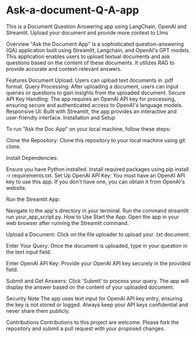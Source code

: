 # Ask-a-document-Q-A-app
This is a Document Question Answering app using LangChain, OpenAI and Streamlit. Upload your document and provide more context to Llms

Overview
"Ask the Document App" is a sophisticated question-answering (QA) application built using Streamlit, Langchain, and OpenAI's GPT models. This application enables users to upload textual documents and ask questions based on the content of these documents. It utilizes RAG to provide accurate and context-relevant answers.

Features
Document Upload: Users can upload text documents in .pdf format.
Query Processing: After uploading a document, users can input queries or questions to gain insights from the uploaded document.
Secure API Key Handling: The app requires an OpenAI API key for processing, ensuring secure and authenticated access to OpenAI's language models.
Responsive UI: Built with Streamlit, the app provides an interactive and user-friendly interface.
Installation and Setup

To run "Ask the Doc App" on your local machine, follow these steps:

Clone the Repository: Clone this repository to your local machine using git clone.

Install Dependencies:

Ensure you have Python installed.
Install required packages using pip install -r requirements.txt.
Set Up OpenAI API Key: You must have an OpenAI API key to use this app. If you don't have one, you can obtain it from OpenAI's website.

Run the Streamlit App:

Navigate to the app's directory in your terminal.
Run the command streamlit run your_app_script.py.
How to Use
Start the App: Open the app in your web browser after running the Streamlit command.

Upload a Document: Click on the file uploader to upload your .txt document.

Enter Your Query: Once the document is uploaded, type in your question in the text input field.

Enter OpenAI API Key: Provide your OpenAI API key securely in the provided field.

Submit and Get Answers: Click 'Submit' to process your query. The app will display the answer based on the content of your uploaded document.

Security Note
The app uses text input for OpenAI API key entry, ensuring the key is not stored or logged. Always keep your API keys confidential and never share them publicly.

Contributions
Contributions to this project are welcome. Please fork the repository and submit a pull request with your proposed changes.
